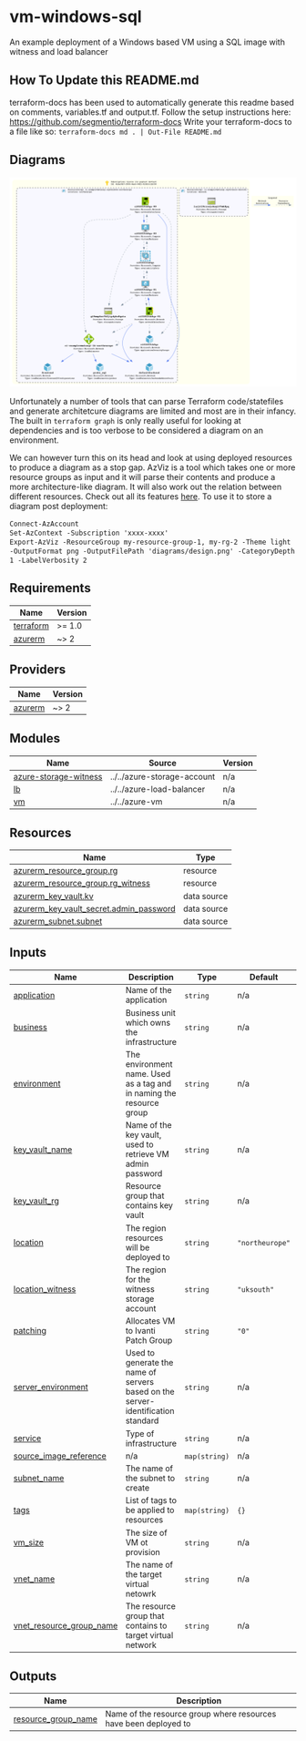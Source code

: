 # vm-windows-sql

An example deployment of a Windows based VM using a SQL image with witness and load balancer

## How To Update this README.md

terraform-docs has been used to automatically generate this readme based on comments, variables.tf and output.tf.
Follow the setup instructions here: https://github.com/segmentio/terraform-docs
Write your terraform-docs to a file like so: `terraform-docs md . | Out-File README.md`

## Diagrams

![image info](./diagrams/design.png)

Unfortunately a number of tools that can parse Terraform code/statefiles and generate architetcure diagrams are limited and most are in their infancy. The built in `terraform graph` is only really useful for looking at dependencies and is too verbose to be considered a diagram on an environment.

We can however turn this on its head and look at using deployed resources to produce a diagram as a stop gap. AzViz is a tool which takes one or more resource groups as input and it will parse their contents and produce a more architecture-like diagram. It will also work out the relation between different resources. Check out all its features [here](https://github.com/PrateekKumarSingh/AzViz). To use it to store a diagram post deployment:

```pwsh
Connect-AzAccount
Set-AzContext -Subscription 'xxxx-xxxx'
Export-AzViz -ResourceGroup my-resource-group-1, my-rg-2 -Theme light -OutputFormat png -OutputFilePath 'diagrams/design.png' -CategoryDepth 1 -LabelVerbosity 2
```

## Requirements

| Name | Version |
|------|---------|
| <a name="requirement_terraform"></a> [terraform](#requirement\_terraform) | >= 1.0 |
| <a name="requirement_azurerm"></a> [azurerm](#requirement\_azurerm) | ~> 2 |

## Providers

| Name | Version |
|------|---------|
| <a name="provider_azurerm"></a> [azurerm](#provider\_azurerm) | ~> 2 |

## Modules

| Name | Source | Version |
|------|--------|---------|
| <a name="module_azure-storage-witness"></a> [azure-storage-witness](#module\_azure-storage-witness) | ../../azure-storage-account | n/a |
| <a name="module_lb"></a> [lb](#module\_lb) | ../../azure-load-balancer | n/a |
| <a name="module_vm"></a> [vm](#module\_vm) | ../../azure-vm | n/a |

## Resources

| Name | Type |
|------|------|
| [azurerm_resource_group.rg](https://registry.terraform.io/providers/hashicorp/azurerm/latest/docs/resources/resource_group) | resource |
| [azurerm_resource_group.rg_witness](https://registry.terraform.io/providers/hashicorp/azurerm/latest/docs/resources/resource_group) | resource |
| [azurerm_key_vault.kv](https://registry.terraform.io/providers/hashicorp/azurerm/latest/docs/data-sources/key_vault) | data source |
| [azurerm_key_vault_secret.admin_password](https://registry.terraform.io/providers/hashicorp/azurerm/latest/docs/data-sources/key_vault_secret) | data source |
| [azurerm_subnet.subnet](https://registry.terraform.io/providers/hashicorp/azurerm/latest/docs/data-sources/subnet) | data source |

## Inputs

| Name | Description | Type | Default | Required |
|------|-------------|------|---------|:--------:|
| <a name="input_application"></a> [application](#input\_application) | Name of the application | `string` | n/a | yes |
| <a name="input_business"></a> [business](#input\_business) | Business unit which owns the infrastructure | `string` | n/a | yes |
| <a name="input_environment"></a> [environment](#input\_environment) | The environment name. Used as a tag and in naming the resource group | `string` | n/a | yes |
| <a name="input_key_vault_name"></a> [key\_vault\_name](#input\_key\_vault\_name) | Name of the key vault, used to retrieve VM admin password | `string` | n/a | yes |
| <a name="input_key_vault_rg"></a> [key\_vault\_rg](#input\_key\_vault\_rg) | Resource group that contains key vault | `string` | n/a | yes |
| <a name="input_location"></a> [location](#input\_location) | The region resources will be deployed to | `string` | `"northeurope"` | no |
| <a name="input_location_witness"></a> [location\_witness](#input\_location\_witness) | The region for the witness storage account | `string` | `"uksouth"` | no |
| <a name="input_patching"></a> [patching](#input\_patching) | Allocates VM to Ivanti Patch Group | `string` | `"0"` | no |
| <a name="input_server_environment"></a> [server\_environment](#input\_server\_environment) | Used to generate the name of servers based on the server-identification standard | `string` | n/a | yes |
| <a name="input_service"></a> [service](#input\_service) | Type of  infrastructure | `string` | n/a | yes |
| <a name="input_source_image_reference"></a> [source\_image\_reference](#input\_source\_image\_reference) | n/a | `map(string)` | n/a | yes |
| <a name="input_subnet_name"></a> [subnet\_name](#input\_subnet\_name) | The name of the subnet to create | `string` | n/a | yes |
| <a name="input_tags"></a> [tags](#input\_tags) | List of tags to be applied to resources | `map(string)` | `{}` | no |
| <a name="input_vm_size"></a> [vm\_size](#input\_vm\_size) | The size of VM ot provision | `string` | n/a | yes |
| <a name="input_vnet_name"></a> [vnet\_name](#input\_vnet\_name) | The name of the target virtual netowrk | `string` | n/a | yes |
| <a name="input_vnet_resource_group_name"></a> [vnet\_resource\_group\_name](#input\_vnet\_resource\_group\_name) | The resource group that contains to target virtual network | `string` | n/a | yes |

## Outputs

| Name | Description |
|------|-------------|
| <a name="output_resource_group_name"></a> [resource\_group\_name](#output\_resource\_group\_name) | Name of the resource group where resources have been deployed to |
